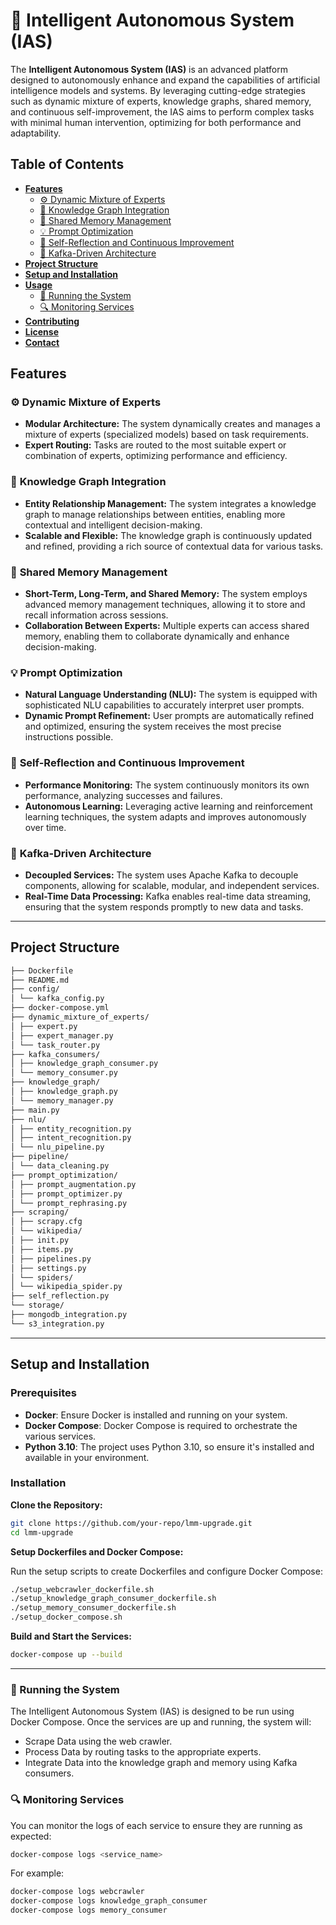 # 🌟 **Intelligent Autonomous System (IAS)**

The **Intelligent Autonomous System (IAS)** is an advanced platform designed to autonomously enhance and expand the capabilities of artificial intelligence models and systems. By leveraging cutting-edge strategies such as dynamic mixture of experts, knowledge graphs, shared memory, and continuous self-improvement, the IAS aims to perform complex tasks with minimal human intervention, optimizing for both performance and adaptability.

## **Table of Contents**

- [**Features**](#features)
  - [⚙️ Dynamic Mixture of Experts](#️-dynamic-mixture-of-experts)
  - [🔗 Knowledge Graph Integration](#-knowledge-graph-integration)
  - [🧠 Shared Memory Management](#-shared-memory-management)
  - [💡 Prompt Optimization](#-prompt-optimization)
  - [🔄 Self-Reflection and Continuous Improvement](#-self-reflection-and-continuous-improvement)
  - [📡 Kafka-Driven Architecture](#-kafka-driven-architecture)
- [**Project Structure**](#project-structure)
- [**Setup and Installation**](#setup-and-installation)
- [**Usage**](#usage)
  - [🚀 Running the System](#-running-the-system)
  - [🔍 Monitoring Services](#-monitoring-services)
- [**Contributing**](#contributing)
- [**License**](#license)
- [**Contact**](#contact)

## **Features**

### ⚙️ **Dynamic Mixture of Experts**

- **Modular Architecture:** The system dynamically creates and manages a mixture of experts (specialized models) based on task requirements.
- **Expert Routing:** Tasks are routed to the most suitable expert or combination of experts, optimizing performance and efficiency.

### 🔗 **Knowledge Graph Integration**

- **Entity Relationship Management:** The system integrates a knowledge graph to manage relationships between entities, enabling more contextual and intelligent decision-making.
- **Scalable and Flexible:** The knowledge graph is continuously updated and refined, providing a rich source of contextual data for various tasks.

### 🧠 **Shared Memory Management**

- **Short-Term, Long-Term, and Shared Memory:** The system employs advanced memory management techniques, allowing it to store and recall information across sessions.
- **Collaboration Between Experts:** Multiple experts can access shared memory, enabling them to collaborate dynamically and enhance decision-making.

### 💡 **Prompt Optimization**

- **Natural Language Understanding (NLU):** The system is equipped with sophisticated NLU capabilities to accurately interpret user prompts.
- **Dynamic Prompt Refinement:** User prompts are automatically refined and optimized, ensuring the system receives the most precise instructions possible.

### 🔄 **Self-Reflection and Continuous Improvement**

- **Performance Monitoring:** The system continuously monitors its own performance, analyzing successes and failures.
- **Autonomous Learning:** Leveraging active learning and reinforcement learning techniques, the system adapts and improves autonomously over time.

### 📡 **Kafka-Driven Architecture**

- **Decoupled Services:** The system uses Apache Kafka to decouple components, allowing for scalable, modular, and independent services.
- **Real-Time Data Processing:** Kafka enables real-time data streaming, ensuring that the system responds promptly to new data and tasks.

---

## **Project Structure**

```bash
├── Dockerfile
├── README.md
├── config/
│ └── kafka_config.py
├── docker-compose.yml
├── dynamic_mixture_of_experts/
│ ├── expert.py
│ ├── expert_manager.py
│ └── task_router.py
├── kafka_consumers/
│ ├── knowledge_graph_consumer.py
│ └── memory_consumer.py
├── knowledge_graph/
│ ├── knowledge_graph.py
│ └── memory_manager.py
├── main.py
├── nlu/
│ ├── entity_recognition.py
│ ├── intent_recognition.py
│ └── nlu_pipeline.py
├── pipeline/
│ └── data_cleaning.py
├── prompt_optimization/
│ ├── prompt_augmentation.py
│ ├── prompt_optimizer.py
│ └── prompt_rephrasing.py
├── scraping/
│ ├── scrapy.cfg
│ └── wikipedia/
│ ├── init.py
│ ├── items.py
│ ├── pipelines.py
│ ├── settings.py
│ └── spiders/
│ └── wikipedia_spider.py
├── self_reflection.py
└── storage/
├── mongodb_integration.py
└── s3_integration.py
```
---

## **Setup and Installation**

### **Prerequisites**

- **Docker**: Ensure Docker is installed and running on your system.
- **Docker Compose**: Docker Compose is required to orchestrate the various services.
- **Python 3.10**: The project uses Python 3.10, so ensure it's installed and available in your environment.

### **Installation**

**Clone the Repository:**

```bash
git clone https://github.com/your-repo/lmm-upgrade.git
cd lmm-upgrade
```

**Setup Dockerfiles and Docker Compose:**

Run the setup scripts to create Dockerfiles and configure Docker Compose:

```bash
./setup_webcrawler_dockerfile.sh
./setup_knowledge_graph_consumer_dockerfile.sh
./setup_memory_consumer_dockerfile.sh
./setup_docker_compose.sh
```

**Build and Start the Services:**

```bash
docker-compose up --build
```

---

### 🚀 Running the System

The Intelligent Autonomous System (IAS) is designed to be run using Docker Compose. Once the services are up and running, the system will:

- Scrape Data using the web crawler.
- Process Data by routing tasks to the appropriate experts.
- Integrate Data into the knowledge graph and memory using Kafka consumers.

### 🔍 Monitoring Services

You can monitor the logs of each service to ensure they are running as expected:

```bash
docker-compose logs <service_name>
```

For example:

```bash
docker-compose logs webcrawler
docker-compose logs knowledge_graph_consumer
docker-compose logs memory_consumer
```
